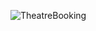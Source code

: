 ![TheatreBooking](https://user-images.githubusercontent.com/81289215/123693329-8b03fe00-d875-11eb-97b1-382ca376ae8b.gif)
